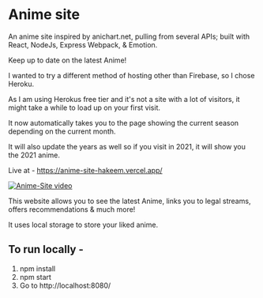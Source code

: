 # Anime site

An anime site inspired by anichart.net, pulling from several APIs; built with React, NodeJs, Express Webpack, &amp; Emotion.

Keep up to date on the latest Anime!

I wanted to try a different method of hosting other than Firebase, so I chose Heroku.

As I am using Herokus free tier and it's not a site with a lot of visitors, it might take a while to load up on your first visit.

It now automatically takes you to the page showing the current season depending on the current month.

It will also update the years as well so if you visit in 2021, it will show you the 2021 anime.

Live at - 
https://anime-site-hakeem.vercel.app/

[![Anime-Site video](https://media.giphy.com/media/XdCdG5mbJZiKLAhW0q/giphy.gif)](https://media.giphy.com/media/XdCdG5mbJZiKLAhW0q/source.gif)

This website allows you to see the latest Anime, links you to legal streams, offers recommendations & much more!

It uses local storage to store your liked anime.

## To run locally -

1. npm install
2. npm start
3. Go to http://localhost:8080/
